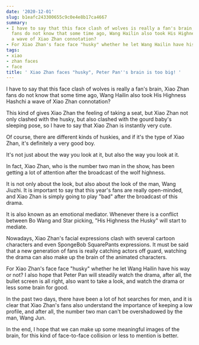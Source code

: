 ```yaml
---
date: '2020-12-01'
slug: b1eafc243300655c9c0e4e8b17ca4667
summary:
- I have to say that this face clash of wolves is really a fan's brain, Xiao Zhan
  fans do not know that some time ago, Wang Hailin also took His Highness Hashchi
  a wave of Xiao Zhan connotation?
- For Xiao Zhan's face face "husky" whether he let Wang Hailin have his way or not?
tags:
- xiao
- zhan faces
- face
title: ' Xiao Zhan faces "husky", Peter Pan''s brain is too big! '
---
```


 

I have to say that this face clash of wolves is really a fan's brain, Xiao Zhan fans do not know that some time ago, Wang Hailin also took His Highness Hashchi a wave of Xiao Zhan connotation?

This kind of gives Xiao Zhan the feeling of taking a seat, but Xiao Zhan not only clashed with the husky, but also clashed with the gourd baby's sleeping pose, so I have to say that Xiao Zhan is instantly very cute.

Of course, there are different kinds of huskies, and if it's the type of Xiao Zhan, it's definitely a very good boy.

It's not just about the way you look at it, but also the way you look at it.

In fact, Xiao Zhan, who is the number two man in the show, has been getting a lot of attention after the broadcast of the wolf highness.

It is not only about the look, but also about the look of the man, Wang Jiuzhi. It is important to say that this year's fans are really open-minded, and Xiao Zhan is simply going to play "bad" after the broadcast of this drama.

It is also known as an emotional mediator. Whenever there is a conflict between Bo Wang and Star picking, "His Highness the Husky" will start to mediate.

Nowadays, Xiao Zhan's facial expressions clash with several cartoon characters and even SpongeBob SquarePants expressions. It must be said that a new generation of fans is really catching actors off guard, watching the drama can also make up the brain of the animated characters.

For Xiao Zhan's face face "husky" whether he let Wang Hailin have his way or not? I also hope that Peter Pan will steadily watch the drama, after all, the bullet screen is all right, also want to take a look, and watch the drama or less some brain for good.

In the past two days, there have been a lot of hot searches for men, and it is clear that Xiao Zhan's fans also understand the importance of keeping a low profile, and after all, the number two man can't be overshadowed by the man, Wang Jun.

In the end, I hope that we can make up some meaningful images of the brain, for this kind of face-to-face collision or less to mention is better.

 
        